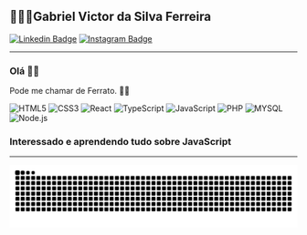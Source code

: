 ## 👨🏻‍💻Gabriel Victor da Silva Ferreira 

[![Linkedin Badge](https://img.shields.io/badge/-LinkedIn-1E66EB?style=flat-square&logo=Linkedin&logoColor=white&link=https://www.linkedin.com/in/gabriel-victor-285513101/)](https://www.linkedin.com/in/gabriel-victor-285513101/)
[![Instagram Badge](https://img.shields.io/badge/-instagram-ab35ac?style=flat-square&logo=Instagram&logoColor=white&link=)](https://www.instagram.com/gabrielvictor___/)

<hr>

### Olá 🤙🏻

Pode me chamar de Ferrato. 🐱‍👤


![HTML5](https://img.shields.io/badge/HTML5-%23E34F26.svg?logo=html5&logoColor=white) 
![CSS3](https://img.shields.io/badge/CSS3-%231572B6.svg?logo=css3&logoColor=white)
![React](https://img.shields.io/badge/-ReactJs-61DAFB?logo=react&logoColor=white&style=for-the-badge)
![TypeScript](https://shields.io/badge/TypeScript-3178C6?logo=TypeScript&logoColor=FFF&style=flat-square)
![JavaScript](https://img.shields.io/badge/-JavaScript-black?&logo=JavaScript) 
![PHP](https://img.shields.io/badge/PHP-%23777BB4.svg?logo=php&logoColor=white) 
![MYSQL](https://img.shields.io/badge/-MYSQL-blue) 
![Node.js](https://img.shields.io/badge/Node.js-43853D?style=for-the-badge&logo=node.js&logoColor=white)

### Interessado e aprendendo tudo sobre JavaScript

<hr>

![Snake animation](https://github.com/rafael-angonese/rafael-angonese/blob/output/github-contribution-grid-snake.svg)
